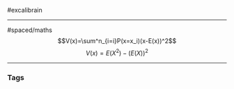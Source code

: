 
#excalibrain 
___
#spaced/maths 
$$V(x)=\sum^n_{i=i}P(x=x_i)(x-E(x))^2$$
$$V(x)=E(X^2)-(E(X))^2$$

---
### Tags
